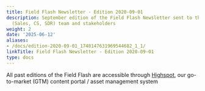 ```yaml
---
title: Field Flash Newsletter - Edition 2020-09-01
description: September edition of the Field Flash Newsletter sent to the GitLab Field
  (Sales, CS, SDR) team and stakeholders
weight: 2
date: '2025-06-12'
aliases:
- /docs/edition-2020-09-01_1748147631969544682_1_1/
linkTitle: Field Flash Newsletter - Edition 2020-09-01
type: docs
---
```


All past editions of the Field Flash are accessible through [Highspot](https://gitlab.highspot.com/spots/615dd89c0d9b82c44eeab9c6?list=62157017ca1f39f7122e49e6&overview=false), our go-to-market (GTM) content portal / asset management system
